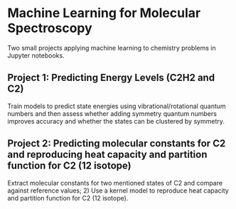 # Machine Learning for Molecular Spectroscopy
Two small projects applying machine learning to chemistry problems in Jupyter notebooks.

## Project 1: Predicting Energy Levels (C2H2 and C2) 
Train models to predict state energies using vibrational/rotational quantum numbers and then assess whether adding symmetry quantum numbers improves accuracy and whether the states can be clustered by symmetry.
## Project 2: Predicting molecular constants for C2 and reproducing heat capacity and partition function for C2 (12 isotope)
Extract molecular constants for two mentioned states of C2 and compare against reference values; 2) Use a kernel model to reproduce heat capacity and partition function for C2 (12 isotope). 

